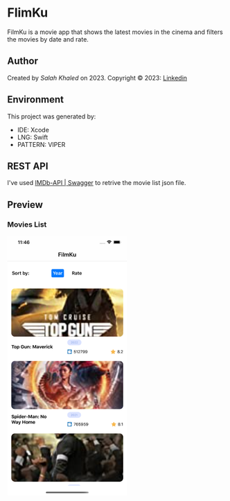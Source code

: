 # FlimKu
FilmKu is a movie app that shows the latest movies in the cinema and filters the movies by date and rate.

## Author
Created by *Salah Khaled* on 2023. Copyright © 2023: [Linkedin](Https://www.linkedin.com/in/sala7khaled/)

## Environment
This project was generated by:
* IDE: Xcode
* LNG: Swift
* PATTERN: VIPER

## REST API
I've used [IMDb-API | Swagger](https://imdb-api.com/swagger/index.html) to retrive the movie list json file.

## Preview

### Movies List
<img src="/Assets/home.png" alt="Demo" height="600px"/>

